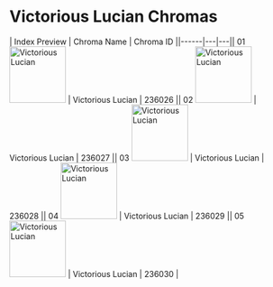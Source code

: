 # Victorious Lucian Chromas

| Index  Preview | Chroma Name | Chroma ID ||------|---|---|| 01  <img src='https://raw.communitydragon.org/latest/plugins/rcp-be-lol-game-data/global/default/v1/champion-chroma-images/236/236026.png' alt='Victorious Lucian' width='100'> | Victorious Lucian | 236026 || 02  <img src='https://raw.communitydragon.org/latest/plugins/rcp-be-lol-game-data/global/default/v1/champion-chroma-images/236/236027.png' alt='Victorious Lucian' width='100'> | Victorious Lucian | 236027 || 03  <img src='https://raw.communitydragon.org/latest/plugins/rcp-be-lol-game-data/global/default/v1/champion-chroma-images/236/236028.png' alt='Victorious Lucian' width='100'> | Victorious Lucian | 236028 || 04  <img src='https://raw.communitydragon.org/latest/plugins/rcp-be-lol-game-data/global/default/v1/champion-chroma-images/236/236029.png' alt='Victorious Lucian' width='100'> | Victorious Lucian | 236029 || 05  <img src='https://raw.communitydragon.org/latest/plugins/rcp-be-lol-game-data/global/default/v1/champion-chroma-images/236/236030.png' alt='Victorious Lucian' width='100'> | Victorious Lucian | 236030 |